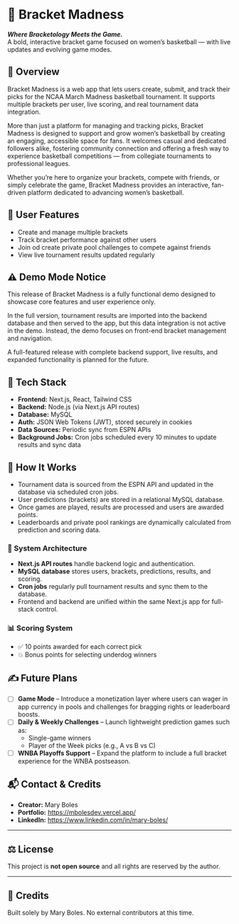 # 🏀 Bracket Madness

**_Where Bracketology Meets the Game._**  
A bold, interactive bracket game focused on women’s basketball — with live updates and evolving game modes.

## 📌 Overview
Bracket Madness is a web app that lets users create, submit, and track their picks for the NCAA March Madness basketball tournament. It supports multiple brackets per user, live scoring, and real tournament data integration. 

More than just a platform for managing and tracking picks, Bracket Madness is designed to support and grow women’s basketball by creating an engaging, accessible space for fans. It welcomes casual and dedicated followers alike, fostering community connection and offering a fresh way to experience basketball competitions — from collegiate tournaments to professional leagues.

Whether you’re here to organize your brackets, compete with friends, or simply celebrate the game, Bracket Madness provides an interactive, fan-driven platform dedicated to advancing women’s basketball.

## 👤 User Features
-  Create and manage multiple brackets
-  Track bracket performance against other users
-  Join od create private pool challenges to compete against friends
-  View live tournament results updated regularly

## ⚠️ Demo Mode Notice
This release of Bracket Madness is a fully functional demo designed to showcase core features and user experience only. 

In the full version, tournament results are imported into the backend database and then served to the app, but this data integration is not active in the demo. Instead, the demo focuses on front-end bracket management and navigation.

A full-featured release with complete backend support, live results, and expanded functionality is planned for the future.

<!--## 🚀 Live Site
👉 [Visit the app here](https://yourdomain.com)-->

## 🧱 Tech Stack
- **Frontend:** Next.js, React, Tailwind CSS
- **Backend:** Node.js (via Next.js API routes)
- **Database:** MySQL
- **Auth:** JSON Web Tokens (JWT), stored securely in cookies
- **Data Sources:** Periodic sync from ESPN APIs
- **Background Jobs:** Cron jobs scheduled every 10 minutes to update results and sync data  


## 🧠 How It Works
- Tournament data is sourced from the ESPN API and updated in the database via scheduled cron jobs.
- User predictions (brackets) are stored in a relational MySQL database.
- Once games are played, results are processed and users are awarded points.
- Leaderboards and private pool rankings are dynamically calculated from prediction and scoring data.


### 🧱 System Architecture
- **Next.js API routes** handle backend logic and authentication.
- **MySQL database** stores users, brackets, predictions, results, and scoring.
- **Cron jobs** regularly pull tournament results and sync them to the database.
- Frontend and backend are unified within the same Next.js app for full-stack control.


### 📊 Scoring System
- ✅ 10 points awarded for each correct pick  
- 💥 Bonus points for selecting underdog winners  

## ✍️ Future Plans  
- [ ] **Game Mode** – Introduce a monetization layer where users can wager in app currency in pools and challenges for bragging rights or leaderboard boosts.  
- [ ] **Daily & Weekly Challenges** – Launch lightweight prediction games such as:  
  - Single-game winners  
  - Player of the Week picks (e.g., A vs B vs C)  
- [ ] **WNBA Playoffs Support** – Expand the platform to include a full bracket experience for the WNBA postseason.

## 📬 Contact & Credits

- **Creator:** Mary Boles  
- **Portfolio:** https://mbolesdev.vercel.app/ 
- **LinkedIn:** https://www.linkedin.com/in/mary-boles/  

---

## ⚖️ License

This project is **not open source** and all rights are reserved by the author.  

---

## 🙏 Credits

Built solely by Mary Boles. No external contributors at this time.
